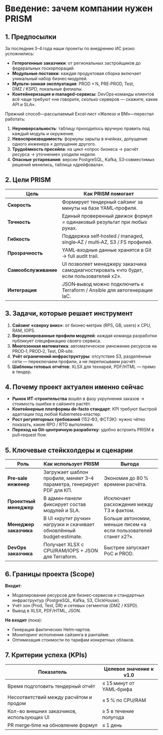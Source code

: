 # Введение: зачем компании нужен PRISM

## 1. Предпосылки
За последние 3–4 года наши проекты по внедрению ИС резко усложнились:
- **Гетерогенные заказчики**: от региональных застройщиков до федеральных госкорпораций.
- **Модульные поставки**: каждая продуктовая сборка включает уникальный набор бизнес‑модулей.
- **Мульти‑зонная эксплуатация**: PROD × N, PRE‑PROD, Test, DMZ / KSPD, локальные филиалы.
- **Контейнеризация и managed‑сервисы**: DevOps‑команды клиентов всё чаще требуют «не говорите, сколько серверов — скажите, какие API и SLA».  

Прежний способ—рассылаемый Excel‑лист «Железо и ВМ»—перестал работать:
1. **Неуниверсальность**: таблицу приходилось вручную править под каждый модуль и окружение.
2. **Невоспроизводимость**: формулы зарыты в ячейках, допущение одного инженера ≠ допущение другого.
3. **Трудоёмкость пресейла**: на цикл «опрос бизнеса → расчёт ресурса → уточнение» уходили недели.
4. **Опасные устаревания**: версии PostgreSQL, Kafka, S3‑совместимых решений менялись, таблица «дрейфовала».

## 2. Цели PRISM
| Цель | Как PRISM помогает |
|------|--------------------|
| **Скорость** | Формирует тендерный сайзинг за минуты на базе YAML‑профиля. |
| **Точность** | Единый проверенный движок формул = одинаковый результат при любых руках. |
| **Гибкость** | Поддержка self‑hosted / managed, single‑AZ / multi‑AZ, S3 / FS профилей. |
| **Прозрачность** | YAML‑входные данные хранятся в Git → full audit trail. |
| **Самообслуживание** | UI позволяет менеджеру заказчика самодиагностировать «что будет, если пользователей x2». |
| **Интеграция** | JSON‑вывод можно подключить к Terraform / Ansible для автогенерации IaC. |

## 3. Задачи, которые решает инструмент
1. **Сайзинг «сверху вниз»**: от бизнес‑метрик (RPS, GB, users) к CPU, RAM, IOPS.
2. **Версионированные профили модулей**: каждая команда разработки публикует спецификацию своего сервиса.
3. **Многозонная математика**: автоматическое умножение ресурсов на PROD‑1, PROD‑2, Test, DR‑site.
4. **Учёт ограничений инфраструктуры**: отсутствие S3, разделённые сети — переключаем профили, а не переписываем расчёт.
5. **Шаблоны готовых отчётов**: XLSX для технарей, PDF/HTML — прямо в тендер.

## 4. Почему проект актуален именно сейчас
- **Рынок ИТ‑строительства** вошёл в фазу укрупнения заказов → стоимость ошибки в сайзинге растёт.
- **Контейнерные платформы de‑facto стандарт**: KPI требуют быстрой адаптации под любой Kubernetes‑кластер.
- **Рост регуляторных требований** (152‑ФЗ, ФСТЭК): нужно чётко показать, какие RPO / RTO выполняем.
- **Переход на Git‑центричную разработку**: удобно встроить PRISM в pull‑request flow.

## 5. Ключевые стейкхолдеры и сценарии
| Роль | Как использует PRISM | Выгода |
|------|---------------------|--------|
| **Pre‑sale инженер** | Загружает шаблон профиля, меняет 3–4 параметра, генерирует PDF для КП. | Экономия до 80 % времени расчёта. |
| **Проектный менеджер** | В админ‑панели фиксирует состав модулей и SLA. | Исключает расхождения между ТЗ и фактом. |
| **Менеджер заказчика** | В UI «крутит ручки» нагрузки и скачивает обновлённый budget‑estimate. | Больше автономии, меньше писем «а если пользователей станет х2?». |
| **DevOps заказчика** | Получает XLSX с CPU/RAM/IOPS + JSON для Terraform. | Быстрее запускает PoC и PROD. |

## 6. Границы проекта (Scope)
**Входит**:
- Моделирование ресурсов для бизнес‑сервисов и стандартных инфраструктур (PostgreSQL, Kafka, S3, ClickHouse).
- Учёт зон (Prod, Test, DR) и сетевых сегментов (DMZ / KSPD).
- Вывод в XLSX, PDF/HTML, JSON.

**Не входит** (пока):
- Генерация фактических Helm‑чартов.
- Мониторинг исполнения сайзинга в рантайме.
- Оптимизация стоимости по тарифам конкретных облаков.

## 7. Критерии успеха (KPIs)
| Показатель | Целевое значение к v1.0 |
|------------|-------------------------|
| Время подготовить тендерный отчёт | ≤ 15 минут от YAML‑брифа |
| Несоответствий между расчётом и продом | ≤ 5 % по CPU/RAM |
| Кол-во внешних заказчиков, использующих UI | ≥ 5 в течение полугода |
| PR merge‑time на обновление формул | ≤ 1 день |


